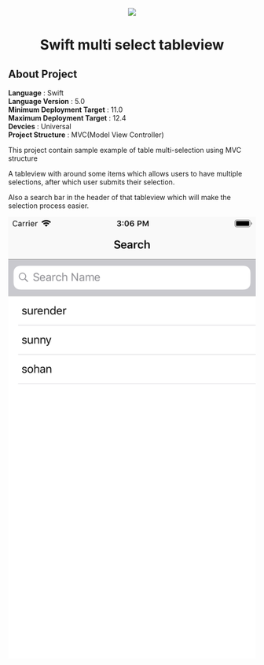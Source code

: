 <p align="center"><img src="https://www.netsetsoftware.com/images2/logonetset.png"></p>
<h1 align="center">Swift multi select tableview</h1>

## About Project
<b>Language</b> : Swift<br>
<b>Language Version</b>  : 5.0<br>
<b>Minimum Deployment Target</b> : 11.0<br>
<b>Maximum Deployment Target</b> : 12.4<br>
<b>Devcies</b> : Universal<br>
<b>Project Structure</b> : MVC(Model View Controller)<br>

This project contain sample example of table multi-selection using MVC structure

A tableview with around some items which allows users to have multiple selections, after which user submits their selection.

Also a search bar in the header of that tableview which will make the selection process easier.


![alt text](https://raw.githubusercontent.com/Mprogrammer2020/iOS_Swift_Sample/master/Simulator%20Screen%20Shot%20-%20iPhone%208%20-%202019-08-21%20at%2015.06.11.png)
